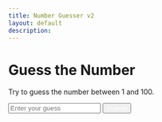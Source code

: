 ```yaml
---
title: Number Guesser v2
layout: default
description: 
---
```


<html>
<head>
  <title>Guess the Number</title>
  <style>
    // Define font variables
    $font-family: Arial, sans-serif;
    $header-font-size: 3rem;
    $body-font-size: 1.2rem;
    
    // Define color variables
    $primary-color: #007bff;
    $secondary-color: #6c757d;
    $success-color: #28a745;
    $danger-color: #dc3545;
    $warning-color: #ffc107;
    
    // Define border radius variable
    $border-radius: 4px;
    
    // Apply font styles to body and heading
    body {
      font-family: $font-family;
      font-size: $body-font-size;
    }
    h1 {
      font-size: $header-font-size;
      color: $primary-color;
    }
    
    // Style the input and button
    input[type="text"], button {
      font-family: $font-family;
      font-size: $body-font-size;
      padding: 8px;
      border-radius: $border-radius;
      border: 1px solid $secondary-color;
    }
    input[type="text"] {
      width: 50%;
    }
    button {
      background-color: $primary-color;
      color: #fff;
      border-color: $primary-color;
      cursor: pointer;
      transition: background-color 0.2s ease;
      &:hover {
        background-color: darken($primary-color, 10%);
      }
    }
    
    // Style the result text
    #result {
      margin-top: 16px;
      font-size: $body-font-size;
      color: $secondary-color;
    }
    #result.success {
      color: $success-color;
    }
    #result.failure {
      color: $danger-color;
    }
  </style>
</head>
<body>
  <h1>Guess the Number</h1>
  <p>Try to guess the number between 1 and 100.</p>
  <input type="text" id="guess" placeholder="Enter your guess">
  <button onclick="checkGuess()">Submit</button>
  <p id="result"></p>

  <script>
    // Generate a random number between 1 and 100
    const randomNumber = Math.floor(Math.random() * 100) + 1;
    let attempts = 0;

    function checkGuess() {
      // Get the user's guess
      const guess = parseInt(document.getElementById("guess").value);

      // Increase the number of attempts
      attempts++;

      // Check if the guess is correct
      if (guess === randomNumber) {
        document.getElementById("result").innerHTML = `Congratulations! You guessed the number in ${attempts} attempts.`;
        document.getElementById("result").classList.add("success");
      } else if (guess < randomNumber) {
        document.getElementById("result").innerHTML = "Too low. Guess again.";
        document.getElementById("result").classList.add("failure");
      } else {
        document.getElementById("result").innerHTML = "Too high. Guess again.";
        document.getElementById("result").classList.add("failure");
      }
    }
  </script>
</body>
</html>
